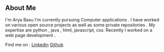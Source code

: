 ## About Me

I'm Arya Basu 
I'm currently pursuing Computer applications . I have worked on various open source projects as well as some private repositories . My expertise are python , java , html, javascript, css. Recently I worked on a web page development . 

Find me on :
[Linkedin](https://www.linkedin.com/in/arya-basu-55ab86200/)
[Github](https://github.com/aryabasu17)